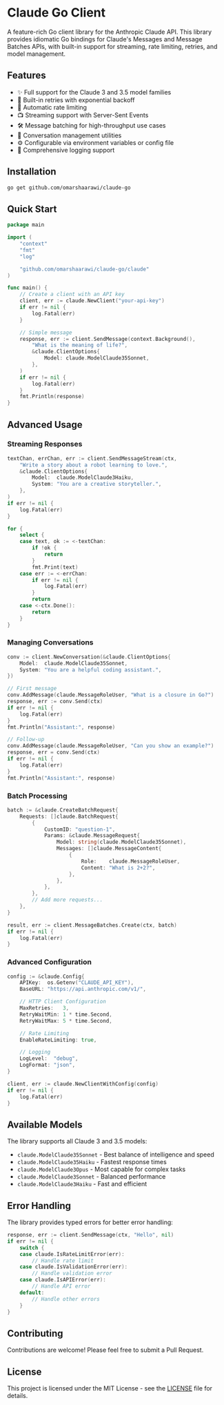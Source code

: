 # Claude Go Client

A feature-rich Go client library for the Anthropic Claude API. This library provides idiomatic Go bindings for Claude's Messages and Message Batches APIs, with built-in support for streaming, rate limiting, retries, and model management.

## Features

- ✨ Full support for the Claude 3 and 3.5 model families
- 🔄 Built-in retries with exponential backoff
- 🚦 Automatic rate limiting
- 📺 Streaming support with Server-Sent Events
- 🛠 Message batching for high-throughput use cases
- 💬 Conversation management utilities
- ⚙️ Configurable via environment variables or config file
- 📝 Comprehensive logging support

## Installation

```bash
go get github.com/omarshaarawi/claude-go
```

## Quick Start

```go
package main

import (
    "context"
    "fmt"
    "log"

    "github.com/omarshaarawi/claude-go/claude"
)

func main() {
    // Create a client with an API key
    client, err := claude.NewClient("your-api-key")
    if err != nil {
        log.Fatal(err)
    }

    // Simple message
    response, err := client.SendMessage(context.Background(),
        "What is the meaning of life?",
        &claude.ClientOptions{
            Model: claude.ModelClaude35Sonnet,
        },
    )
    if err != nil {
        log.Fatal(err)
    }
    fmt.Println(response)
}
```

## Advanced Usage

### Streaming Responses

```go
textChan, errChan, err := client.SendMessageStream(ctx,
    "Write a story about a robot learning to love.",
    &claude.ClientOptions{
        Model:  claude.ModelClaude3Haiku,
        System: "You are a creative storyteller.",
    },
)
if err != nil {
    log.Fatal(err)
}

for {
    select {
    case text, ok := <-textChan:
        if !ok {
            return
        }
        fmt.Print(text)
    case err := <-errChan:
        if err != nil {
            log.Fatal(err)
        }
        return
    case <-ctx.Done():
        return
    }
}
```

### Managing Conversations

```go
conv := client.NewConversation(&claude.ClientOptions{
    Model:  claude.ModelClaude35Sonnet,
    System: "You are a helpful coding assistant.",
})

// First message
conv.AddMessage(claude.MessageRoleUser, "What is a closure in Go?")
response, err := conv.Send(ctx)
if err != nil {
    log.Fatal(err)
}
fmt.Println("Assistant:", response)

// Follow-up
conv.AddMessage(claude.MessageRoleUser, "Can you show an example?")
response, err = conv.Send(ctx)
if err != nil {
    log.Fatal(err)
}
fmt.Println("Assistant:", response)
```

### Batch Processing

```go
batch := &claude.CreateBatchRequest{
    Requests: []claude.BatchRequest{
        {
            CustomID: "question-1",
            Params: &claude.MessageRequest{
                Model: string(claude.ModelClaude35Sonnet),
                Messages: []claude.MessageContent{
                    {
                        Role:    claude.MessageRoleUser,
                        Content: "What is 2+2?",
                    },
                },
            },
        },
        // Add more requests...
    },
}

result, err := client.MessageBatches.Create(ctx, batch)
if err != nil {
    log.Fatal(err)
}
```

### Advanced Configuration

```go
config := &claude.Config{
    APIKey:  os.Getenv("CLAUDE_API_KEY"),
    BaseURL: "https://api.anthropic.com/v1/",

    // HTTP Client Configuration
    MaxRetries:   3,
    RetryWaitMin: 1 * time.Second,
    RetryWaitMax: 5 * time.Second,

    // Rate Limiting
    EnableRateLimiting: true,

    // Logging
    LogLevel:  "debug",
    LogFormat: "json",
}

client, err := claude.NewClientWithConfig(config)
if err != nil {
    log.Fatal(err)
}
```

## Available Models

The library supports all Claude 3 and 3.5 models:

- `claude.ModelClaude35Sonnet` - Best balance of intelligence and speed
- `claude.ModelClaude35Haiku` - Fastest response times
- `claude.ModelClaude3Opus` - Most capable for complex tasks
- `claude.ModelClaude3Sonnet` - Balanced performance
- `claude.ModelClaude3Haiku` - Fast and efficient

## Error Handling

The library provides typed errors for better error handling:

```go
response, err := client.SendMessage(ctx, "Hello", nil)
if err != nil {
    switch {
    case claude.IsRateLimitError(err):
        // Handle rate limit
    case claude.IsValidationError(err):
        // Handle validation error
    case claude.IsAPIError(err):
        // Handle API error
    default:
        // Handle other errors
    }
}
```

## Contributing

Contributions are welcome! Please feel free to submit a Pull Request.

## License

This project is licensed under the MIT License - see the [LICENSE](LICENSE) file for details.
